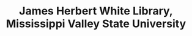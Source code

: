 ---
layout: repo
title: "James Herbert White Library, Mississippi Valley State University"
id: 23433
permalink: repos/23433/
---